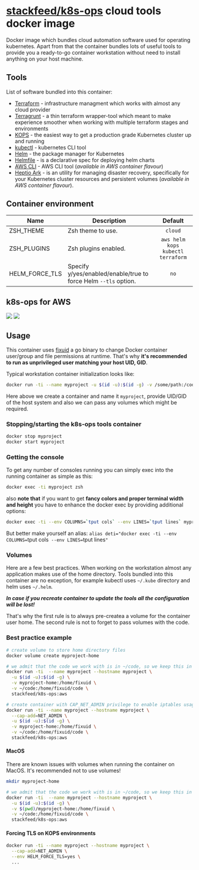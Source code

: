 # [stackfeed/k8s-ops](https://hub.docker.com/r/stackfeed/k8s-ops/) cloud tools docker image

Docker image which bundles cloud automation software used for operating kubernetes. Apart from that the container bundles lots of useful tools to provide you a ready-to-go container workstation without need to install anything on your host machine.

## Tools

List of software bundled into this container:

* [Terraform](https://www.terraform.io/) - infrastructure managment which works with almost any cloud provider
* [Terragrunt](https://github.com/gruntwork-io/terragrunt) - a thin terraform wrapper-tool which meant to make experience smoother when working with multiple terraform stages and environments
* [KOPS](https://github.com/kubernetes/kops) - the easiest way to get a production grade Kubernetes cluster up and running
* [kubectl](https://kubernetes.io/docs/reference/kubectl/overview/) - kubernetes CLI tool
* [Helm](https://helm.sh/) - the package manager for Kubernetes
* [Helmfile](https://github.com/roboll/helmfile) - is a declarative spec for deploying helm charts
* [AWS CLI](https://aws.amazon.com/cli/) - AWS CLI tool (*available in AWS container flavour*)
* [Heptio Ark](https://github.com/heptio/ark) - is an utility for managing disaster recovery, specifically for your Kubernetes cluster resources and persistent volumes (*available in AWS container flavour*).

## Container environment

| Name | Description | Default |
|------|-------------|:----:|
| ZSH_THEME | Zsh theme to use. | `cloud` |
| ZSH_PLUGINS | Zsh plugins enabled. | `aws helm kops kubectl terraform` |
| HELM_FORCE_TLS | Specify y/yes/enabled/enable/true to force Helm `--tls` option. | `no` |

## k8s-ops for AWS

[![](https://images.microbadger.com/badges/version/stackfeed/k8s-ops:aws.svg)](https://microbadger.com/images/stackfeed/k8s-ops:aws "Get your own version badge on microbadger.com") [![](https://images.microbadger.com/badges/image/stackfeed/k8s-ops:aws.svg)](https://microbadger.com/images/stackfeed/k8s-ops:aws "Get your own image badge on microbadger.com")

## Usage

This container uses [fixuid](https://github.com/boxboat/fixuid) a go binary to change Docker container user/group and file permissions at runtime. That's why **it's recommended to run as unprivileged user matching your host UID, GID**.

Typical workstation container initialization looks like:

```bash
docker run -ti --name myproject -u $(id -u):$(id -g) -v /some/path:/code -w /code stackfeed/k8s-ops:aws
```

Here above we create a container and name it `myproject`, provide UID/GID of the host system and also we can pass any volumes which might be required.


### Stopping/starting the k8s-ops tools container


```bash
docker stop myproject
docker start myproject
```

### Getting the console

To get any number of consoles running you can simply exec into the running container as simple as this:

```bash
docker exec -ti myproject zsh
```

also **note that** if you want to get **fancy colors and proper terminal width and height** you have to enhance the docker exec by providing additional options:

```bash
docker exec -ti --env COLUMNS=`tput cols` --env LINES=`tput lines` myproject zsh
```

But better make yourself an alias: `alias deti="docker exec -ti --env COLUMNS=`tput cols` --env LINES=`tput lines`"`

### Volumes

Here are a few best practices. When working on the workstation almost any application makes use of the home directory. Tools bundled into this container are no exception, for example kubectl uses `~/.kube` directory and helm uses `~/.helm`.

**_In case if you recreate container to update the tools all the configuration will be lost!_**

That's why the first rule is to always pre-createa a volume for the container user home. The second rule is not to forget to pass volumes with the code.

### Best practice example

```bash
# create volume to store home directory files
docker volume create myproject-home

# we admit that the code we work with is in ~/code, so we keep this in when we initiate the container
docker run -ti  --name myproject --hostname myproject \
  -u $(id -u):$(id -g) \
  -v myproject-home:/home/fixuid \
  -v ~/code:/home/fixuid/code \
  stackfeed/k8s-ops:aws

# create container with CAP_NET_ADMIN privilege to enable iptables usage
docker run -ti --name myproject --hostname myproject \
  --cap-add=NET_ADMIN \
  -u $(id -u):$(id -g) \
  -v myproject-home:/home/fixuid \
  -v ~/code:/home/fixuid/code \
  stackfeed/k8s-ops:aws
```

#### MacOS

There are known issues with volumes when running the container on MacOS. It's recommended not to use volumes!

```bash
mkdir myproject-home

# we admit that the code we work with is in ~/code, so we keep this in when we initiate the container
docker run -ti  --name myproject --hostname myproject \
  -u $(id -u):$(id -g) \
  -v $(pwd)/myproject-home:/home/fixuid \
  -v ~/code:/home/fixuid/code \
  stackfeed/k8s-ops:aws
```

#### Forcing TLS on KOPS environments

```bash
docker run -ti --name myproject --hostname myproject \
  --cap-add=NET_ADMIN \
  --env HELM_FORCE_TLS=yes \
  ...
```
